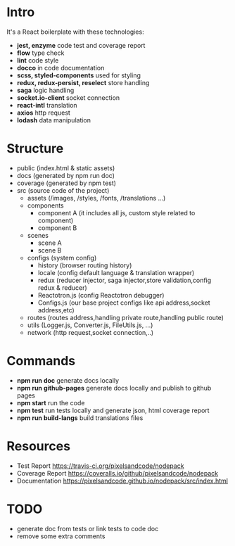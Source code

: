 # Intro
It's a React boilerplate with these technologies:
- **jest, enzyme** code test and coverage report
- **flow** type check
- **lint** code style 
- **docco** in code documentation
- **scss, styled-components** used for styling
- **redux, redux-persist, reselect** store handling 
- **saga** logic handling
- **socket.io-client** socket connection
- **react-intl** translation
- **axios** http request
- **lodash** data manipulation




# Structure


- public (index.html & static assets)
- docs (generated by npm run doc)
- coverage (generated by npm test)
- src (source code of the project)
    - assets (/images, /styles, /fonts, /translations ...)
    - components
        - component A (it includes all js, custom style related to component)
        - component B
    - scenes
        - scene A
        - scene B
    - configs (system config)
        - history (browser routing history)
        - locale (config default language & translation wrapper)
        - redux (reducer injector, saga injector,store validation,config redux & reducer)
        - Reactotron.js (config Reactotron debugger)
        - Configs.js (our base project configs like api address,socket address,etc)
    - routes (routes address,handling private route,handling public route)
    - utils (Logger.js, Converter.js, FileUtils.js, ...)
    - network (http request,socket connection,..)

# Commands
- **npm run doc** generate docs locally
- **npm run github-pages** generate docs locally and publish to github pages
- **npm start** run the code
- **npm test** run tests locally and generate json, html coverage report
- **npm run build-langs** build translations files

# Resources
- Test Report https://travis-ci.org/pixelsandcode/nodepack
- Coverage Report https://coveralls.io/github/pixelsandcode/nodepack
- Documentation https://pixelsandcode.github.io/nodepack/src/index.html

# TODO
- generate doc from tests or link tests to code doc
- remove some extra comments